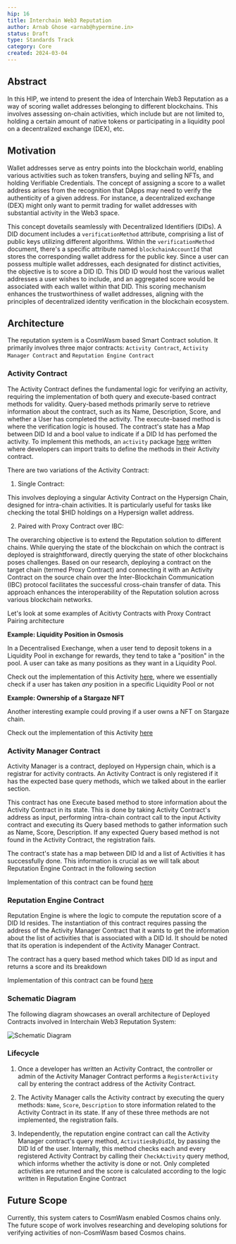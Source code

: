 ```yaml
---
hip: 16
title: Interchain Web3 Reputation
author: Arnab Ghose <arnab@hypermine.in>
status: Draft
type: Standards Track
category: Core
created: 2024-03-04
---
```


## Abstract

In this HIP, we intend to present the idea of Interchain Web3 Reputation as a way of scoring wallet addresses belonging to different blockchains. This involves assessing on-chain activities, which include but are not limited to, holding a certain amount of native tokens or participating in a liquidity pool on a decentralized exchange (DEX), etc.

## Motivation

Wallet addresses serve as entry points into the blockchain world, enabling various activities such as token transfers, buying and selling NFTs, and holding Verifiable Credentials. The concept of assigning a score to a wallet address arises from the recognition that DApps may need to verify the authenticity of a given address. For instance, a decentralized exchange (DEX) might only want to permit trading for wallet addresses with substantial activity in the Web3 space.

This concept dovetails seamlessly with Decentralized Identifiers (DIDs). A DID document includes a `verificationMethod` attribute, comprising a list of public keys utilizing different algorithms. Within the `verificationMethod` document, there's a specific attribute named `blockchainAccountId` that stores the corresponding wallet address for the public key. Since a user can possess multiple wallet addresses, each designated for distinct activities, the objective is to score a DID ID. This DID ID would host the various wallet addresses a user wishes to include, and an aggregated score would be associated with each wallet within that DID. This scoring mechanism enhances the trustworthiness of wallet addresses, aligning with the principles of decentralized identity verification in the blockchain ecosystem.

## Architecture

The reputation system is a CosmWasm based Smart Contract solution. It primarily involves three major contracts: `Activity Contract`, `Activity Manager Contract` and `Reputation Engine Contract`

### Activity Contract

The Activity Contract defines the fundamental logic for verifying an activity, requiring the implementation of both query and execute-based contract methods for validity. Query-based methods primarily serve to retrieve information about the contract, such as its Name, Description, Score, and whether a User has completed the activity. The execute-based method is where the verification logic is housed. The contract's state has a Map between DID Id and a bool value to indicate if a DID Id has perfomed the activity. To implement this methods, an `activity` package [here](https://github.com/hypersign-protocol/interchain-web3-reputation/tree/develop/activities/packages/activity) written where developers can import traits to define the methods in their Activity contract.

There are two variations of the Activity Contract:

1. Single Contract:

This involves deploying a singular Activity Contract on the Hypersign Chain, designed for intra-chain activities. It is particularly useful for tasks like checking the total $HID holdings on a Hypersign wallet address.

2. Paired with Proxy Contract over IBC:

The overarching objective is to extend the Reputation solution to different chains. While querying the state of the blockchain on which the contract is deployed is straightforward, directly querying the state of other blockchains poses challenges. Based on our research, deploying a contract on the target chain (termed Proxy Contract) and connecting it with an Activity Contract on the source chain over the Inter-Blockchain Communication (IBC) protocol facilitates the successful cross-chain transfer of data. This approach enhances the interoperability of the Reputation solution across various blockchain networks.

Let's look at some examples of Acitivty Contracts with Proxy Contract Pairing architecture

**Example: Liquidity Position in Osmosis**

In a Decentralised Exechange, when a user tend to deposit tokens in a Liquidity Pool in exchange for rewards, they tend to take a "position" in the pool. A user can take as many positions as they want in a Liquidity Pool.

Check out the implementation of this Activity [here](https://github.com/hypersign-protocol/interchain-web3-reputation/tree/develop/activities/contracts/osmosis-lp-position), where we essentially check if a user has taken *any* position in a specific Liquidity Pool or not


**Example: Ownership of a Stargaze NFT**

Another interesting example could proving if a user owns a NFT on Stargaze chain.

Check out the implementation of this Activity [here](https://github.com/hypersign-protocol/interchain-web3-reputation/tree/develop/activities/contracts/stargaze-nft-ownership)


### Activity Manager Contract

Activity Manager is a contract, deployed on Hypersign chain, which is a registrar for activity contracts. An Activity Contract is only registered if it has the expected base query methods, which we talked about in the earlier section. 

This contract has one Execute based method to store information about the Activity Contract in its state. This is done by taking Activity Contract's address as input, performing intra-chain contract call to the input Activity contract and executing its Query based methods to gather information such as Name, Score, Description. If any expected Query based method is not found in the Activity Contract, the registration fails.

The contract's state has a map between DID Id and a list of Activities it has successfully done. This information is crucial as we will talk about Reputation Engine Contract in the following section

Implementation of this contract can be found [here](https://github.com/hypersign-protocol/interchain-web3-reputation/tree/develop/reputation-dashboard/contracts/activity-manager-contract)

### Reputation Engine Contract

Reputation Engine is where the logic to compute the reputation score of a DID Id resides. The instantiation of this contract requires passing the address of the Activity Manager Contract that it wants to get the information about the list of activities that is associated with a DID Id. It should be noted that its operation is independent of the Activity Manager Contract.

The contract has a query based method which takes DID Id as input and returns a score and its breakdown

Implementation of this contract can be found [here](https://github.com/hypersign-protocol/interchain-web3-reputation/tree/develop/reputation-dashboard/contracts/reputation-engine-contract)

### Schematic Diagram

The following diagram showcases an overall architecture of Deployed Contracts involved in Interchain Web3 Reputation System:

![Schematic Diagram](./images/interchainReputationContractArch.png)

### Lifecycle

1. Once a developer has written an Activity Contract, the controller or admin of the Activity Manager Contract performs a `RegisterActivity` call by entering the contract address of the Activity Contract.

2. The Activity Manager calls the Activity contract by executing the query methods: `Name`, `Score`, `Description` to store information related to the Activity Contract in its state. If any of these three methods are not implemented, the registration fails.

3. Independently, the reputation engine contract can call the Activity Manager contract's query method, `ActivitiesByDidId`, by passing the DID Id of the user. Internally, this method checks each and every registered Activity Contract by calling their `CheckActivity` query method, which informs whether the activity is done or not. Only completed activities are returned and the score is calculated according to the logic written in Reputation Engine Contract

## Future Scope

Currently, this system caters to CosmWasm enabled Cosmos chains only. The future scope of work involves researching and developing solutions for verifying activities of non-CosmWasm based Cosmos chains.
